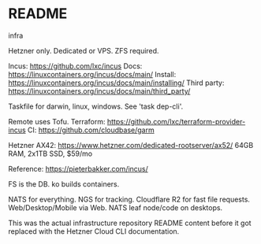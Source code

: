 # README



 infra

  Hetzner only. Dedicated or VPS. ZFS required.

  Incus: https://github.com/lxc/incus
  Docs: https://linuxcontainers.org/incus/docs/main/
  Install: https://linuxcontainers.org/incus/docs/main/installing/
  Third party: https://linuxcontainers.org/incus/docs/main/third_party/

  Taskfile for darwin, linux, windows. See 'task dep-cli'.

  Remote uses Tofu.
  Terraform: https://github.com/lxc/terraform-provider-incus
  CI: https://github.com/cloudbase/garm

  Hetzner AX42: https://www.hetzner.com/dedicated-rootserver/ax52/
  64GB RAM, 2x1TB SSD, $59/mo

  Reference: https://pieterbakker.com/incus/

  FS is the DB.
  ko builds containers.

  NATS for everything. NGS for tracking. Cloudflare R2 for fast file requests.
  Web/Desktop/Mobile via Web. NATS leaf node/code on desktops.

  This was the actual infrastructure repository README content before it got replaced
  with the Hetzner Cloud CLI documentation.